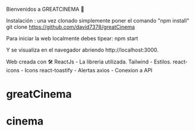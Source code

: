 

Bienvenidos a GREATCINEMA 🚀

Instalación : una vez clonado simplemente poner el comando "npm install"
git clone https://github.com/david7378/greatCinema

Para iniciar la web localmente debes tipear:
npm start

Y se visualiza en el navegador abriendo http://localhost:3000.

Web creada con 🛠️
    ReactJs - La libreria utilizada.
    Tailwind - Estilos.
    react-icons - Icons
    react-toastify - Alertas
    axios - Conexion a API
# greatCinema
# cinema
